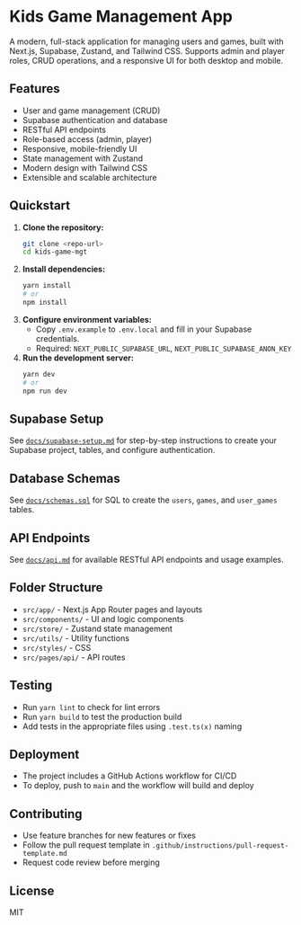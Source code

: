 # Kids Game Management App

A modern, full-stack application for managing users and games, built with Next.js, Supabase, Zustand, and Tailwind CSS. Supports admin and player roles, CRUD operations, and a responsive UI for both desktop and mobile.

## Features
- User and game management (CRUD)
- Supabase authentication and database
- RESTful API endpoints
- Role-based access (admin, player)
- Responsive, mobile-friendly UI
- State management with Zustand
- Modern design with Tailwind CSS
- Extensible and scalable architecture

## Quickstart

1. **Clone the repository:**
   ```sh
   git clone <repo-url>
   cd kids-game-mgt
   ```
2. **Install dependencies:**
   ```sh
   yarn install
   # or
   npm install
   ```
3. **Configure environment variables:**
   - Copy `.env.example` to `.env.local` and fill in your Supabase credentials.
   - Required: `NEXT_PUBLIC_SUPABASE_URL`, `NEXT_PUBLIC_SUPABASE_ANON_KEY`
4. **Run the development server:**
   ```sh
   yarn dev
   # or
   npm run dev
   ```

## Supabase Setup
See [`docs/supabase-setup.md`](docs/supabase-setup.md) for step-by-step instructions to create your Supabase project, tables, and configure authentication.

## Database Schemas
See [`docs/schemas.sql`](docs/schemas.sql) for SQL to create the `users`, `games`, and `user_games` tables.

## API Endpoints
See [`docs/api.md`](docs/api.md) for available RESTful API endpoints and usage examples.

## Folder Structure
- `src/app/` - Next.js App Router pages and layouts
- `src/components/` - UI and logic components
- `src/store/` - Zustand state management
- `src/utils/` - Utility functions
- `src/styles/` - CSS
- `src/pages/api/` - API routes

## Testing
- Run `yarn lint` to check for lint errors
- Run `yarn build` to test the production build
- Add tests in the appropriate files using `.test.ts(x)` naming

## Deployment
- The project includes a GitHub Actions workflow for CI/CD
- To deploy, push to `main` and the workflow will build and deploy

## Contributing
- Use feature branches for new features or fixes
- Follow the pull request template in `.github/instructions/pull-request-template.md`
- Request code review before merging

## License
MIT
